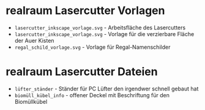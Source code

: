 # realraum Lasercutter Vorlagen

* ```lasercutter_inkscape_vorlage.svg``` - Arbeitsfläche des Lasercutters
* ```lasercutter_inkscape_vorlage.svg``` - Vorlage für die verzierbare Fläche der Auer Kisten
* ```regal_schild_vorlage.svg``` - Vorlage für Regal-Namenschilder

# realraum Lasercutter Dateien

* ```lüfter_ständer``` - Ständer für PC Lüfter den irgendwer schnell gebaut hat
* ```biomüll_kübel_info``` - offener Deckel mit Beschriftung für den Biomüllkübel
